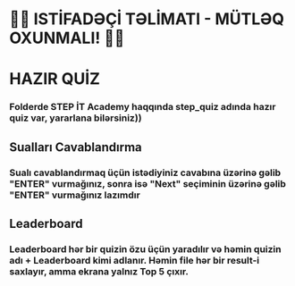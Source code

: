 # 🔴🔴 ISTİFADƏÇİ TƏLİMATI - MÜTLƏQ OXUNMALI! 🔴🔴

# HAZIR QUİZ
### Folderde STEP İT Academy haqqında step_quiz adında hazır quiz var, yararlana bilərsiniz))

## Sualları Cavablandırma
### Sualı cavablandırmaq üçün istədiyiniz cavabına üzərinə gəlib "ENTER" vurmağınız, sonra isə "Next" seçiminin üzərinə gəlib "ENTER" vurmağınız lazımdır

## Leaderboard
### Leaderboard hər bir quizin özu üçün yaradılır və həmin quizin adı + Leaderboard kimi adlanır. Həmin file hər bir result-i saxlayır, amma ekrana yalnız Top 5 çıxır.
